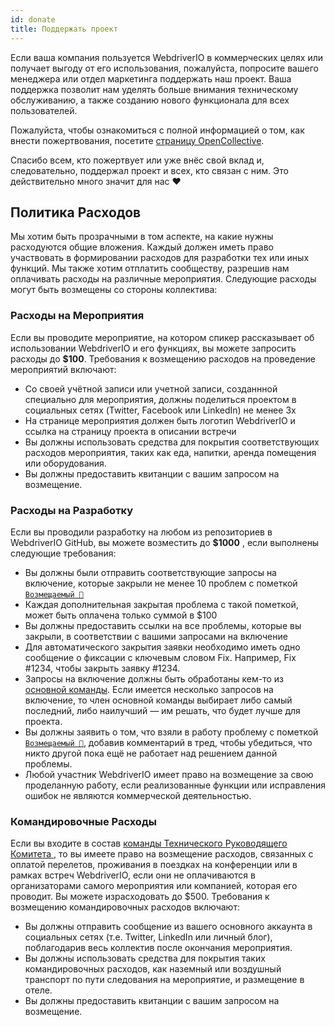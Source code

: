 ```yaml
---
id: donate
title: Поддержать проект
---
```


Если ваша компания пользуется WebdriverIO в коммерческих целях или получает выгоду от его использования, пожалуйста, попросите вашего менеджера или отдел маркетинга поддержать наш проект. Ваша поддержка позволит нам уделять больше внимания техническому обслуживанию, а также созданию нового функционала для всех пользователей.

Пожалуйста, чтобы ознакомиться с полной информацией о том, как внести пожертвования, посетите [страницу OpenCollective](https://opencollective.com/webdriverio).

Спасибо всем, кто пожертвует или уже внёс свой вклад и, следовательно, поддержал проект и всех, кто связан с ним. Это действительно много значит для нас ❤️

## Политика Расходов

Мы хотим быть прозрачными в том аспекте, на какие нужны расходуются общие вложения. Каждый должен иметь право участвовать в формировании расходов для разработки тех или иных функций. Мы также хотим отплатить сообществу, разрешив нам оплачивать расходы на различные мероприятия. Следующие расходы могут быть возмещены со стороны коллектива:

### Расходы на Мероприятия

Если вы проводите мероприятие, на котором спикер рассказывает об использовании WebdriverIO и его функциях, вы можете запросить расходы до __$100__. Требования к возмещению расходов на проведение мероприятий включают:

- Со своей учётной записи или учетной записи, созданнной специально для мероприятия, должны поделиться проектом в социальных сетях (Twitter, Facebook или LinkedIn) не менее 3х
- На странице мероприятия должен быть логотип WebdriverIO и ссылка на страницу проекта в описании встречи
- Вы должны использовать средства для покрытия соответствующих расходов мероприятия, таких как еда, напитки, аренда помещения или оборудования.
- Вы должны предоставить квитанции с вашим запросом на возмещение.

### Расходы на Разработку

Если вы проводили разработку на любом из репозиториев в WebdriverIO GitHub, вы можете возместить до __$1000__ , если выполнены следующие требования:

- Вы должны были отправить соответствующие запросы на включение, которые закрыли не менее 10 проблем с пометкой [`Возмещаемый 💸`](https://github.com/webdriverio/webdriverio/labels/Expensable%20%F0%9F%92%B8)
- Каждая дополнительная закрытая проблема с такой пометкой, может быть оплачена только суммой в $100
- Вы должны предоставить ссылки на все проблемы, которые вы закрыли, в соответствии с вашими запросами на включение
- Для автоматического закрытия заявки необходимо иметь одно сообщение о фиксации с ключевым словом Fix. Например, Fix #1234, чтобы закрыть заявку #1234.
- Запросы на включение должны быть обработаны кем-то из [основной команды](https://github.com/webdriverio/webdriverio/blob/main/AUTHORS.md#tsc-technical-steering-committee). Если имеется несколько запросов на включение, то член основной команды выбирает либо самый последний, либо наилучший — им решать, что будет лучше для проекта.
- Вы должны заявить о том, что взяли в работу проблему с пометкой [`Возмещаемый 💸`](https://github.com/webdriverio/webdriverio/labels/Expensable%20%F0%9F%92%B8), добавив комментарий в тред, чтобы убедиться, что никто другой пока ещё не работает над решением данной проблемы.
- Любой участник WebdriverIO имеет право на возмещение за свою проделанную работу, если реализованные функции или исправления ошибок не являются коммерческой деятельностью.

### Командировочные Расходы

Если вы входите в состав [команды Технического Руководящего Комитета ](https://github.com/webdriverio/webdriverio/blob/main/AUTHORS.md#tsc-technical-steering-committee), то вы имеете право на возмещение расходов, связанных с оплатой перелетов, проживания в поездках на конференции или в рамках встреч WebdriverIO, если они не оплачиваются в организаторами самого мероприятия или компанией, которая его проводит. Вы можете израсходовать до $500. Требования к возмещению командировочных расходов включают:

- Вы должны отправить сообщение из вашего основного аккаунта в социальных сетях (т.е. Twitter, LinkedIn или личный блог), поблагодарив весь коллектив после окончания мероприятия.
- Вы должны использовать средства для покрытия таких командировочных расходов, как наземный или воздушный транспорт по пути следования на мероприятие, и размещение в отеле.
- Вы должны предоставить квитанции с вашим запросом на возмещение.
